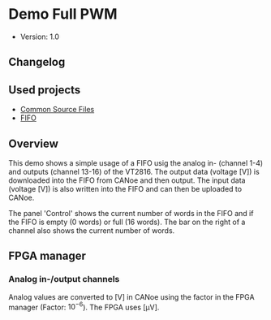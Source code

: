 # Demo Full PWM

- Version: 1.0

## Changelog



## Used projects

- [Common Source Files](../../Projects/CommonSourceFiles/)
- [FIFO](../../Projects/FIFO/)

## Overview

This demo shows a simple usage of a FIFO usig the analog in- (channel 1-4) and outputs (channel 13-16) of the VT2816. The output data (voltage [V]) is downloaded into the FIFO from CANoe and then output. The input data (voltage [V]) is also written into the FIFO and can then be uploaded to CANoe.

The panel 'Control' shows the current number of words in the FIFO and if the FIFO is empty (0 words) or full (16 words). The bar on the right of a channel also shows the current number of words. 

## FPGA manager

### Analog in-/output channels

Analog values are converted to [V] in CANoe using the factor in the FPGA manager (Factor: $`10^{-6}`$). The FPGA uses [µV].